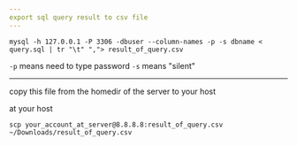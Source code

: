 ```yaml
---
export sql query result to csv file
---
```

```
mysql -h 127.0.0.1 -P 3306 -dbuser --column-names -p -s dbname < query.sql | tr "\t" ","> result_of_query.csv 
```
``-p`` means need to type password
``-s`` means "silent"

---
copy this file from the homedir of the server to your host

at your host 

```
scp your_account_at_server@8.8.8.8:result_of_query.csv ~/Downloads/result_of_query.csv
```


